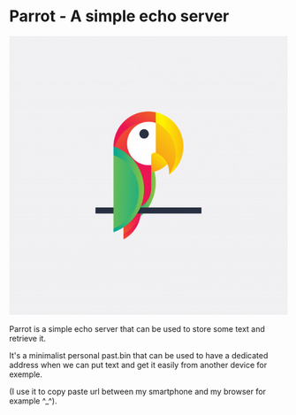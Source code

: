 # Parrot - A simple echo server

![Image of parrot](https://github.com/Jumanjii/parrot/blob/master/logo.jpg)

Parrot is a simple echo server that can be used to store some text and retrieve it.

It's a minimalist personal past.bin that can be used to have a dedicated address when
we can put text and get it easily from another device for exemple.

(I use it to copy paste url between my smartphone and my browser for example ^_^).


